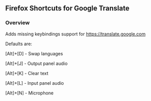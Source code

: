 ## Firefox Shortcuts for Google Translate

### Overview
Adds missing keybindings support for https://translate.google.com

Defaults are:

[Alt]+[D] - Swap languages

[Alt]+[J] - Output panel audio

[Alt]+[K] - Clear text

[Alt]+[L] - Input panel audio

[Alt]+[N] - Microphone
